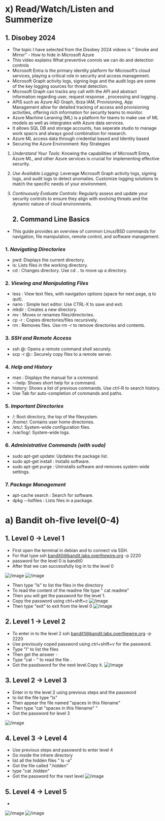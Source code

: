 # x)  Read/Watch/Listen and Summerize

## 1. **Disobey 2024**
   
   - The topic I have selected from the Disobey 2024 vidoes is " Smoke and Mirror" - How to hide in Microsoft Azure
   - This video explains What preventive conrols we can do and detection controls
   - Microsoft Entra is the primary identity platform for Microsoft’s cloud services, playing a critical role in security and access management.
   - Microsoft Graph activity logs, signing logs and the audit logs are some of the key logging sources for threat detection.
   - Microsoft Graph can tracks any call with the API and abstract information regarding user, request response , processing and logging .
   - APIS such as Azure AD Graph, Ibiza IAM, Provisioning, App Management allow for detailed tracking of access and provisioning activities, offering rich information for security teams to 
     monitor.
   - Azure Machine Leraning (ML) is a platform for teams to make use of ML models as well as intergrates with Azure data services.
   - It allows SQL DB and storage accounts, has seperate studio to manage work spacrs and always good combination for research.
   - Azure ML access data through credential based and Identity based
   - Securing the Azure Environment: Key Strategies

1. *Understand Your Tools:* Knowing the capabilities of Microsoft Entra, Azure ML, and other Azure services is crucial for implementing effective security.
2. *Use Available Logging:* Leverage Microsoft Graph activity logs, signing logs, and audit logs to detect anomalies. Customize logging solutions to match the specific needs of your environment.
3. *Continuously Evaluate Controls:* Regularly assess and update your security controls to ensure they align with evolving threats and the dynamic nature of cloud environments.

   ## 2. **Command Line Basics**
- This guide provides an overview of common Linux/BSD commands for navigation, file manipulation, remote control, and software management.
    
### 1. ***Navigating Directories***
- pwd: Displays the current directory.
- ls: Lists files in the working directory.
- cd <directory>: Changes directory. Use cd .. to move up a directory.
    
 ### 2. ***Viewing and Manipulating Files***
- less <file>: View text files, with navigation options (space for next page, q to quit).
- nano <file>: Simple text editor. Use CTRL-X to save and exit.
- mkdir <directory>: Creates a new directory.
- mv <source> <destination>: Moves or renames files/directories.
- cp -r <source> <destination>: Copies directories/files recursively.
- rm <file>: Removes files. Use rm -r <directory> to remove directories and contents.
      
### 3. ***SSH and Remote Access***
- ssh <user>@<server>: Opens a remote command shell securely.
- scp -r <source> <user>@<server>:<destination>: Securely copy files to a remote server.

### 4. ***Help and History***
- man <command>: Displays the manual for a command.
- <command> --help: Shows short help for a command.
- history: Shows a list of previous commands. Use ctrl-R to search history.
- Use Tab for auto-completion of commands and paths.
       
### 5. ***Important Directories***
- /: Root directory, the top of the filesystem.
- /home/: Contains user home directories.
- /etc/: System-wide configuration files.
- /var/log/: System-wide logs.
        
### 6. ***Administrative Commands (with sudo)***
- sudo apt-get update: Updates the package list.
- sudo apt-get install <package>: Installs software.
- sudo apt-get purge <package>: Uninstalls software and removes system-wide settings.
           
### 7. ***Package Management***
- apt-cache search <keyword>: Search for software.
- dpkg --listfiles <package>: Lists files in a package.

# a) **Bandit oh-five level(0-4)**

## 1. **Level 0 -> Level 1**

- First open the terminal in debian and to connect via SSH.
- For that type ssh bandit0@bandit.labs.overthewire.org -p 2220
- password for the level 0 is bandit0
- After that we can successfully log in to the level 0 

![/image](https://github.com/RuwaniW/Informarion-Security/blob/main/images/1.png)
![/image](https://github.com/RuwaniW/Informarion-Security/blob/main/images/2.png)
- Then type "ls" to list the files in the directory
- To read the content of the readme file type " cat readme"
- Then you will get the password for the level 1.
- Copy the password using ctrl+shft+c
![/image](https://github.com/RuwaniW/Informarion-Security/blob/main/images/3.png)
- Then type "exit" to exit from the level 0
![/image](https://github.com/RuwaniW/Informarion-Security/blob/main/images/4.png)

## 2. **Level 1 -> Level 2**

- To enter in to the level 2  ssh bandit1@bandit.labs.overthewire.org -p 2220
- Use previously coped password using ctrl+shift+v  for the password.
- Type "l" to list the files
- Then get the answer -
- Type "cat - " to read the file .
- Got the pasdsword for the next level.Copy it.
![/image](https://github.com/RuwaniW/Informarion-Security/blob/main/images/5.png)

## 3. **Level 2 -> Level 3**

- Enter in to the level 2 using previous steps and the password
- to list the file type "ls"
- Then appear the file named "spaces in this filename"
- Then type "cat "spaces in this filename" "
- Got the password for level 3

![/image](https://github.com/RuwaniW/Informarion-Security/blob/main/images/6.png)

## 4. **Level 3 -> Level 4**

- Use previous steps and password to enter level 4
- Go inside the inhere directory
- list all the hidden files " ls -a"
- Got the file called ".hidden"
- type "cat .hidden"
- Got the password for the next level
![/image](https://github.com/RuwaniW/Informarion-Security/blob/main/images/7.png)


## 5. **Level 4 -> Level 5**

-

![/image](https://github.com/RuwaniW/Informarion-Security/blob/main/images/8.png)
![/image](https://github.com/RuwaniW/Informarion-Security/blob/main/images/9.png)



     
   

